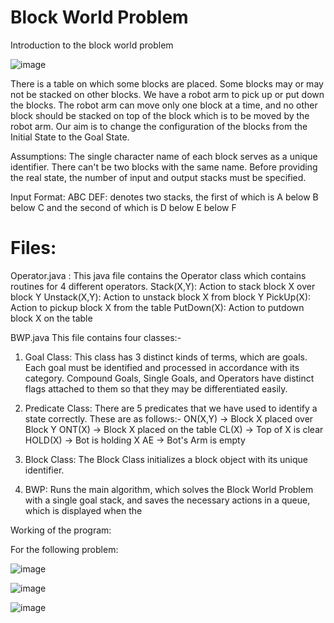 # Block World Problem

Introduction to the block world problem

![image](https://user-images.githubusercontent.com/54510650/170856153-d6f39a0d-7142-47e4-9f31-33338be0bd6a.png)

There is a table on which some blocks are placed. Some blocks may or may not be
stacked on other blocks. We have a robot arm to pick up or put down the blocks. The
robot arm can move only one block at a time, and no other block should be stacked on
top of the block which is to be moved by the robot arm.
Our aim is to change the configuration of the blocks from the Initial State to the Goal
State.

Assumptions: 
The single character name of each block serves as a unique identifier. There can't be
two blocks with the same name.
Before providing the real state, the number of input and output stacks must be specified.

Input Format:
ABC DEF: denotes two stacks, the first of which is A below B below C and the second
of which is D below E below F

# Files:

Operator.java :
This java file contains the Operator class which contains routines for 4 different
operators.
Stack(X,Y): Action to stack block X over block Y
Unstack(X,Y): Action to unstack block X from block Y
PickUp(X): Action to pickup block X from the table
PutDown(X): Action to putdown block X on the table

BWP.java
This file contains four classes:-

1. Goal Class: This class has 3 distinct kinds of terms, which are goals. Each goal must
be identified and processed in accordance with its category. Compound Goals, Single
Goals, and Operators have distinct flags attached to them so that they may be
differentiated easily.

2. Predicate Class: There are 5 predicates that we have used to identify a state
correctly. These are as follows:-
ON(X,Y) -> Block X placed over Block Y
ONT(X) -> Block X placed on the table
CL(X) -> Top of X is clear
HOLD(X) -> Bot is holding X AE -> Bot's Arm is empty

3. Block Class: The Block Class initializes a block object with its unique identifier.

4. BWP: Runs the main algorithm, which solves the Block World Problem with a single
goal stack, and saves the necessary actions in a queue, which is displayed when the


Working of the program:

For the following problem:

![image](https://user-images.githubusercontent.com/54510650/170856278-c20f567b-7825-4a0c-a8ec-1c39f35cfbd7.png)

![image](https://user-images.githubusercontent.com/54510650/170856239-edc4fda3-3f19-4615-88bb-25cf6832dcad.png)

![image](https://user-images.githubusercontent.com/54510650/170856261-869cdb46-b3a3-483a-a102-d182a9cfacba.png)

